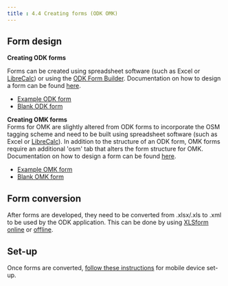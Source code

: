 ```yaml
---
title : 4.4 Creating forms (ODK OMK)
---
```

## Form design

**Creating ODK forms** 


Forms can be created using spreadsheet software (such as Excel or [LibreCalc](https://www.libreoffice.org/discover/calc/)) or using the [ODK Form Builder](https://build.opendatakit.org/). Documentation on how to design a form can be found [here](http://xlsform.org/en/).

* [Example ODK form](https://drive.google.com/file/d/1HY2jsHDYnpjuGemhco_WT9Cl8PSG4b43/view?usp=sharing)
* [Blank ODK form](https://drive.google.com/file/d/1ISEYZo5C_TCfKUJFD8AvbUrlsDHxRPgK/view?usp=sharing)

**Creating OMK forms** <br>
Forms for OMK are slightly altered from ODK forms to incorporate the OSM tagging scheme and need to be built using spreadsheet software (such as Excel or [LibreCalc](https://www.libreoffice.org/discover/calc/)). In addition to the structure of an ODK form, OMK forms require an additional 'osm' tab that alters the form structure for OMK. Documentation on how to design a form can be found [here](http://openmapkit.org/docs_odkformsforomk.html).

* [Example OMK form](https://drive.google.com/file/d/1aVnTE_j1TwKba0EJL9mMZCh9-L3auOsq/view?usp=sharing)
* [Blank OMK form](https://drive.google.com/file/d/1wHSBU3z4UKslj7xcfU_a0c7GAyUukAff/view?usp=sharing)

## Form conversion
After forms are developed, they need to be converted from .xlsx/.xls to .xml to be used by the ODK application. This can be done by using [XLSform](https://docs.opendatakit.org/xlsform/) [online](https://opendatakit.org/xlsform/) or [offline](https://docs.opendatakit.org/xlsform/).

## Set-up
Once forms are converted, [follow these instructions](https://github.com/hotosm/toolbox/wiki/1.5.1-Setting-up-phones-and-servers) for mobile device set-up. 